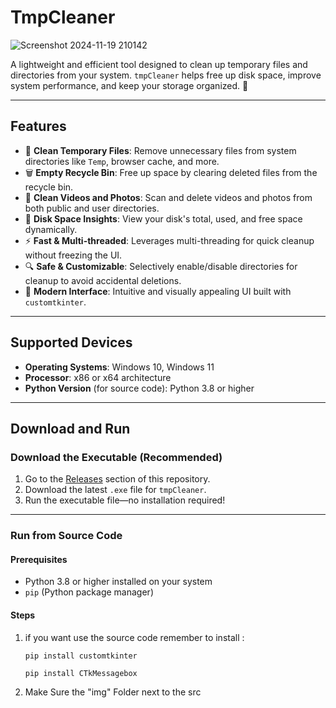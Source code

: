 # TmpCleaner

![Screenshot 2024-11-19 210142](https://github.com/user-attachments/assets/78374fb0-350f-4822-9e3c-28e1549c2f42)



A lightweight and efficient tool designed to clean up temporary files and directories from your system. `tmpCleaner` helps free up disk space, improve system performance, and keep your storage organized. 🚀

---

## Features

- 🧹 **Clean Temporary Files**: Remove unnecessary files from system directories like `Temp`, browser cache, and more.
- 🗑️ **Empty Recycle Bin**: Free up space by clearing deleted files from the recycle bin.
- 🎥 **Clean Videos and Photos**: Scan and delete videos and photos from both public and user directories.
- 💾 **Disk Space Insights**: View your disk's total, used, and free space dynamically.
- ⚡ **Fast & Multi-threaded**: Leverages multi-threading for quick cleanup without freezing the UI.
- 🔍 **Safe & Customizable**: Selectively enable/disable directories for cleanup to avoid accidental deletions.
- 🎨 **Modern Interface**: Intuitive and visually appealing UI built with `customtkinter`.

---

## Supported Devices

- **Operating Systems**: Windows 10, Windows 11
- **Processor**: x86 or x64 architecture
- **Python Version** (for source code): Python 3.8 or higher

---

## Download and Run

### **Download the Executable (Recommended)**

1. Go to the [Releases](https://github.com/AnonShade/tmpCleaner/releases) section of this repository.
2. Download the latest `.exe` file for `tmpCleaner`.
3. Run the executable file—no installation required!

---

### **Run from Source Code**

#### **Prerequisites**
- Python 3.8 or higher installed on your system
- `pip` (Python package manager)

#### **Steps**
1. if you want use the source code remember to install :

   ```
   pip install customtkinter 
   ```
   ```bash
   pip install CTkMessagebox
   ```

2. Make Sure the "img" Folder next to the src
